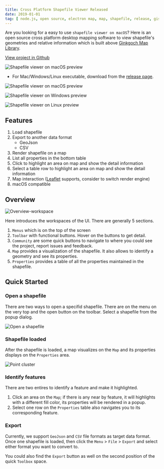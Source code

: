 ```yaml
---
title: Cross Platform Shapefile Viewer Released
date: 2019-01-01
tag: [ node.js, open source, electron map, map, shapefile, release, gis software ]
---
```

Are you looking for a easy to use `shapefile viewer on macOS`? Here is an open source cross platform desktop mapping software to view shapefile's geometries and relative information which is built above [Ginkgoch Map Library](https://ginkgoch.com). 
<!-- more --> 

[View project in Github](https://github.com/ginkgoch/node-shapefile-viewer)

![Shapefile viewer on macOS preview](/blog/post-imgs/20190101/overview.png)

* For Mac/Windows/Linux executable, download from the [release page](https://github.com/ginkgoch/node-shapefile-viewer/releases).

![Shapefile viewer on macOS preview](/blog/post-imgs/20190101/overview.png)

![Shapefile viewer on Windows preview](/blog/post-imgs/20190101/overview-win.png)

![Shapefile viewer on Linux preview](/blog/post-imgs/20190101/overview-linux.png)

## Features
1. Load shapefile
1. Export to another data format
    * GeoJson
    * CSV
1. Render shapefile on a map
1. List all properties in the bottom table
1. Click to highlight an area on map and show the detail information
1. Select a table row to highlight an area on map and show the detail information
1. Map interaction ([Leaflet](https://leafletjs.com) supports, consider to switch render engine)
1. macOS compatible

## Overview
![Overview-workspace](/blog/post-imgs/20190101/overview-structure.png)

Here introduces the workspaces of the UI. There are generally 5 sections.

1. `Menus` which is on the top of the screen
1. `Toolbar` with functional buttons. Hover on the buttons to get detail.
1. `Community` are some quick buttons to navigate to where you could see the project, report issues and feedback.
1. `Map` provides a visualization of the shapefile. It also allows to identify a geometry and see its properties.
1. `Properties` provides a table of all the properties maintained in the shapefile.

## Quick Started
### Open a shapefile
There are two ways to open a specifid shapefile. There are on the menu on the very top and the open button on the toolbar. Select a shapefile from the popup dialog.

![Open a shapefile](/blog/post-imgs/20190101/open.png)

### Shapefile loaded
After the shapefile is loaded, a map visualizes on the `Map` and its properties displays on the `Properties` area.

![Point cluster](/blog/post-imgs/20190101/point-cluster.png)

### Identify features
There are two entires to identify a feature and make it highlighted.
1. Click an area on the `Map`; if there is any near by feature, it will highlights with a different fill color, its properties will be rendered in a popup.
1. Select one row on the `Properties` table also navigates you to its corresponding feature.

### Export
Currently, we support `GeoJson` and `CSV` file formats as target data format. Once one shapefile is loaded, then click the `Menu` > `File` > `Export` and select either format you want to convert to.

You could also find the `Export` button as well on the second position of the quick `Toolbox` space.

<!-- md _reference.md -->